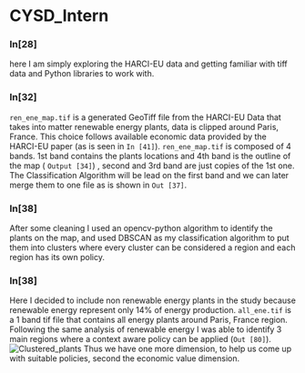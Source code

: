 # CYSD_Intern

### In[28]

here I am simply exploring the HARCI-EU data and getting familiar with tiff data and Python libraries to work with.

### In[32]

``ren_ene_map.tif`` is a generated GeoTiff file from the HARCI-EU Data that takes into matter renewable energy plants, data is clipped around Paris, France. This choice follows available economic data provided by the HARCI-EU paper (as is seen in ``In [41]``).
``ren_ene_map.tif`` is composed of 4 bands. 1st band contains the plants locations and 4th band is the outline of the map ( ``Output [34]``) , second and 3rd band are just copies of the 1st one.
The Classification Algorithm will be lead on the first band and we can later merge them to one file as is shown in ``Out [37]``.

### In[38]
After some cleaning I used an opencv-python algorithm to identify the plants on the map, and used DBSCAN as my classification algorithm to put them into clusters where every cluster can be considered a region and each region has its own policy.

### In[38]

Here I decided to include non renewable energy plants in the study because renewable energy represent only 14% of energy production.
``all_ene.tif`` is a 1 band tif file that contains all energy plants around Paris, France region. Following the same analysis of renewable energy I was able to identify 3 main regions where a context aware policy can be applied (``Out [80]``).
![Clustered_plants](https://user-images.githubusercontent.com/57152453/130466247-47cd77d7-eee6-4fa2-bd64-80d7b4419fc7.png)
Thus we have one more dimension, to help us come up with suitable policies, second the economic value dimension.


